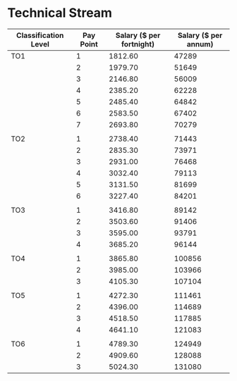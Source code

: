 # Technical Stream

| Classification Level | Pay Point | Salary ($ per fortnight) | Salary ($ per annum) |
|----------------------|----------|------------------------|---------------------|
| TO1                 | 1        | 1812.60                | 47289               |
|                     | 2        | 1979.70                | 51649               |
|                     | 3        | 2146.80                | 56009               |
|                     | 4        | 2385.20                | 62228               |
|                     | 5        | 2485.40                | 64842               |
|                     | 6        | 2583.50                | 67402               |
|                     | 7        | 2693.80                | 70279               |
|                      |          |                        |                     |
| TO2                 | 1        | 2738.40                | 71443               |
|                     | 2        | 2835.30                | 73971               |
|                     | 3        | 2931.00                | 76468               |
|                     | 4        | 3032.40                | 79113               |
|                     | 5        | 3131.50                | 81699               |
|                     | 6        | 3227.40                | 84201               |
|                      |          |                        |                     |
| TO3                 | 1        | 3416.80                | 89142               |
|                     | 2        | 3503.60                | 91406               |
|                     | 3        | 3595.00                | 93791               |
|                     | 4        | 3685.20                | 96144               |
|                      |          |                        |                     |
| TO4                 | 1        | 3865.80                | 100856              |
|                     | 2        | 3985.00                | 103966              |
|                     | 3        | 4105.30                | 107104              |
|                      |          |                        |                     |
| TO5                 | 1        | 4272.30                | 111461              |
|                     | 2        | 4396.00                | 114689              |
|                     | 3        | 4518.50                | 117885              |
|                     | 4        | 4641.10                | 121083              |
|                      |          |                        |                     |
| TO6                 | 1        | 4789.30                | 124949              |
|                     | 2        | 4909.60                | 128088              |
|                     | 3        | 5024.30                | 131080              |
